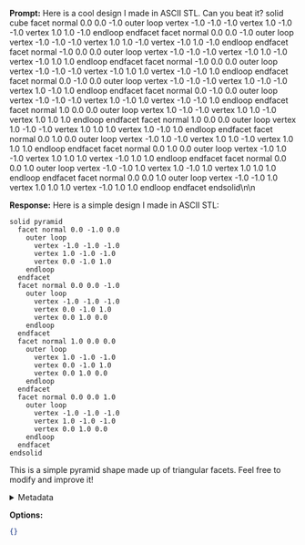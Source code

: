 **Prompt:**
Here is a cool design I made in ASCII STL. Can you beat it? solid cube
  facet normal 0.0 0.0 -1.0
    outer loop
      vertex -1.0 -1.0 -1.0
      vertex 1.0 -1.0 -1.0
      vertex 1.0 1.0 -1.0
    endloop
  endfacet
  facet normal 0.0 0.0 -1.0
    outer loop
      vertex -1.0 -1.0 -1.0
      vertex 1.0 1.0 -1.0
      vertex -1.0 1.0 -1.0
    endloop
  endfacet
  facet normal -1.0 0.0 0.0
    outer loop
      vertex -1.0 -1.0 -1.0
      vertex -1.0 1.0 -1.0
      vertex -1.0 1.0 1.0
    endloop
  endfacet
  facet normal -1.0 0.0 0.0
    outer loop
      vertex -1.0 -1.0 -1.0
      vertex -1.0 1.0 1.0
      vertex -1.0 -1.0 1.0
    endloop
  endfacet
  facet normal 0.0 -1.0 0.0
    outer loop
      vertex -1.0 -1.0 -1.0
      vertex 1.0 -1.0 -1.0
      vertex 1.0 -1.0 1.0
    endloop
  endfacet
  facet normal 0.0 -1.0 0.0
    outer loop
      vertex -1.0 -1.0 -1.0
      vertex 1.0 -1.0 1.0
      vertex -1.0 -1.0 1.0
    endloop
  endfacet
  facet normal 1.0 0.0 0.0
    outer loop
      vertex 1.0 -1.0 -1.0
      vertex 1.0 1.0 -1.0
      vertex 1.0 1.0 1.0
    endloop
  endfacet
  facet normal 1.0 0.0 0.0
    outer loop
      vertex 1.0 -1.0 -1.0
      vertex 1.0 1.0 1.0
      vertex 1.0 -1.0 1.0
    endloop
  endfacet
  facet normal 0.0 1.0 0.0
    outer loop
      vertex -1.0 1.0 -1.0
      vertex 1.0 1.0 -1.0
      vertex 1.0 1.0 1.0
    endloop
  endfacet
  facet normal 0.0 1.0 0.0
    outer loop
      vertex -1.0 1.0 -1.0
      vertex 1.0 1.0 1.0
      vertex -1.0 1.0 1.0
    endloop
  endfacet
  facet normal 0.0 0.0 1.0
    outer loop
      vertex -1.0 -1.0 1.0
      vertex 1.0 -1.0 1.0
      vertex 1.0 1.0 1.0
    endloop
  endfacet
  facet normal 0.0 0.0 1.0
    outer loop
      vertex -1.0 -1.0 1.0
      vertex 1.0 1.0 1.0
      vertex -1.0 1.0 1.0
    endloop
  endfacet
endsolid\n\n

**Response:**
Here is a simple design I made in ASCII STL:

```
solid pyramid
  facet normal 0.0 -1.0 0.0
    outer loop
      vertex -1.0 -1.0 -1.0
      vertex 1.0 -1.0 -1.0
      vertex 0.0 -1.0 1.0
    endloop
  endfacet
  facet normal 0.0 0.0 -1.0
    outer loop
      vertex -1.0 -1.0 -1.0
      vertex 0.0 -1.0 1.0
      vertex 0.0 1.0 0.0
    endloop
  endfacet
  facet normal 1.0 0.0 0.0
    outer loop
      vertex 1.0 -1.0 -1.0
      vertex 0.0 -1.0 1.0
      vertex 0.0 1.0 0.0
    endloop
  endfacet
  facet normal 0.0 0.0 1.0
    outer loop
      vertex -1.0 -1.0 -1.0
      vertex 1.0 -1.0 -1.0
      vertex 0.0 1.0 0.0
    endloop
  endfacet
endsolid
```

This is a simple pyramid shape made up of triangular facets. Feel free to modify and improve it!

<details><summary>Metadata</summary>

- Duration: 13380 ms
- Datetime: 2023-09-16T11:52:43.739571
- Model: gpt-3.5-turbo-0613

</details>

**Options:**
```json
{}
```


